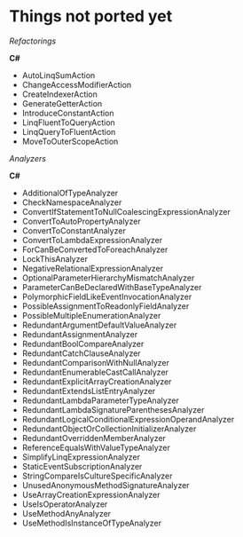 ﻿Things not ported yet
=====================

*Refactorings*

**C#**

* AutoLinqSumAction
* ChangeAccessModifierAction
* CreateIndexerAction
* GenerateGetterAction
* IntroduceConstantAction
* LinqFluentToQueryAction
* LinqQueryToFluentAction
* MoveToOuterScopeAction

*Analyzers*

**C#**

* AdditionalOfTypeAnalyzer
* CheckNamespaceAnalyzer
* ConvertIfStatementToNullCoalescingExpressionAnalyzer
* ConvertToAutoPropertyAnalyzer
* ConvertToConstantAnalyzer
* ConvertToLambdaExpressionAnalyzer
* ForCanBeConvertedToForeachAnalyzer
* LockThisAnalyzer
* NegativeRelationalExpressionAnalyzer
* OptionalParameterHierarchyMismatchAnalyzer
* ParameterCanBeDeclaredWithBaseTypeAnalyzer
* PolymorphicFieldLikeEventInvocationAnalyzer
* PossibleAssignmentToReadonlyFieldAnalyzer
* PossibleMultipleEnumerationAnalyzer
* RedundantArgumentDefaultValueAnalyzer
* RedundantAssignmentAnalyzer
* RedundantBoolCompareAnalyzer
* RedundantCatchClauseAnalyzer
* RedundantComparisonWithNullAnalyzer
* RedundantEnumerableCastCallAnalyzer
* RedundantExplicitArrayCreationAnalyzer
* RedundantExtendsListEntryAnalyzer
* RedundantLambdaParameterTypeAnalyzer
* RedundantLambdaSignatureParenthesesAnalyzer
* RedundantLogicalConditionalExpressionOperandAnalyzer
* RedundantObjectOrCollectionInitializerAnalyzer
* RedundantOverriddenMemberAnalyzer
* ReferenceEqualsWithValueTypeAnalyzer
* SimplifyLinqExpressionAnalyzer
* StaticEventSubscriptionAnalyzer
* StringCompareIsCultureSpecificAnalyzer
* UnusedAnonymousMethodSignatureAnalyzer
* UseArrayCreationExpressionAnalyzer
* UseIsOperatorAnalyzer
* UseMethodAnyAnalyzer
* UseMethodIsInstanceOfTypeAnalyzer

